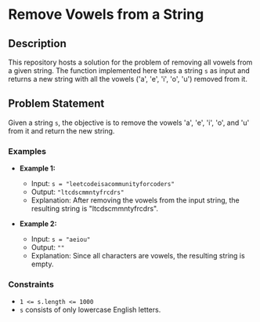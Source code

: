 # Remove Vowels from a String

## Description
This repository hosts a solution for the problem of removing all vowels from a given string. The function implemented here takes a string `s` as input and returns a new string with all the vowels ('a', 'e', 'i', 'o', 'u') removed from it.

## Problem Statement
Given a string `s`, the objective is to remove the vowels 'a', 'e', 'i', 'o', and 'u' from it and return the new string.

### Examples
- **Example 1:**
  - Input: `s = "leetcodeisacommunityforcoders"`
  - Output: `"ltcdscmmntyfrcdrs"`
  - Explanation: After removing the vowels from the input string, the resulting string is "ltcdscmmntyfrcdrs".

- **Example 2:**
  - Input: `s = "aeiou"`
  - Output: `""`
  - Explanation: Since all characters are vowels, the resulting string is empty.

### Constraints
- `1 <= s.length <= 1000`
- `s` consists of only lowercase English letters.